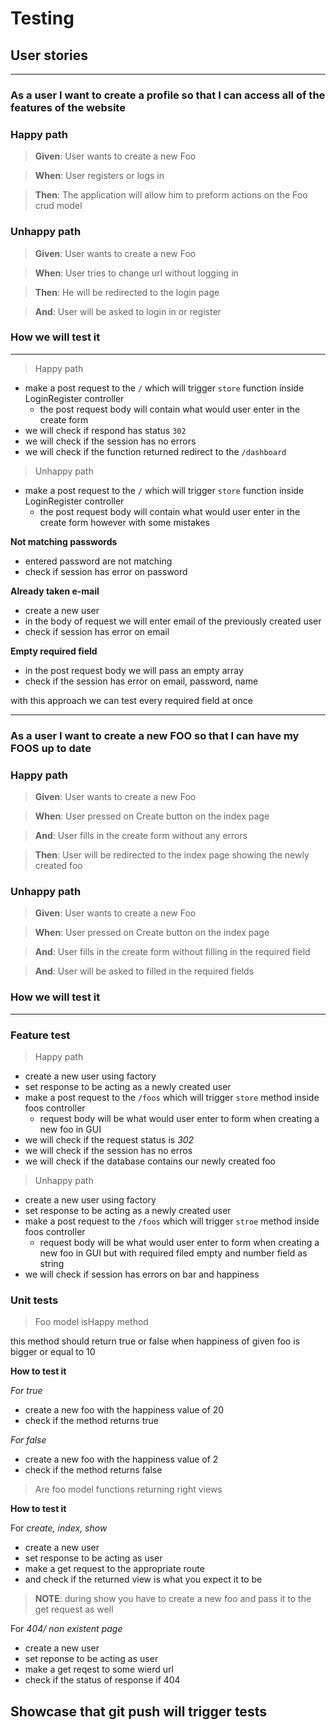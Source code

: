 # Testing

## User stories

---

### As a user I want to create a profile so that I can access all of the features of the website
### Happy path

> **Given**: User wants to create a new Foo

> **When**: User registers or logs in

> **Then**: The application will allow him to preform actions on the Foo crud model

### Unhappy path

> **Given**: User wants to create a new Foo

> **When**: User tries to change url without logging in

> **Then**: He will be redirected to the login page

> **And**: User will be asked to login in or register

### How we will test it

---

> Happy path
- make a post request to the ``/`` which will trigger ``store`` function inside LoginRegister controller
  - the post request body will contain what would user enter in the create form
- we will check if respond has status ``302``
- we will check if the session has no errors
- we will check if the function returned redirect to the ``/dashboard``

> Unhappy path
- make a post request to the ``/`` which will trigger ``store`` function inside LoginRegister controller
    - the post request body will contain what would user enter in the create form however with some mistakes

**Not matching passwords**
    
- entered password are not matching
- check if session has error on password

**Already taken e-mail**

- create a new user
- in the body of request we will enter email of the previously created user
- check if session has error on email

**Empty required field**
- in the post request body we will pass an empty array 
- check if the session has error on email, password, name

with this approach we can test every required field at once

___

### As a user I want to create a new FOO so that I can have my FOOS up to date
### Happy path

> **Given**: User wants to create a new Foo

> **When**: User pressed on Create button on the index page 

> **And**: User fills in the create form without any errors 

> **Then**: User will be redirected to the index page showing the newly created foo

### Unhappy path

> **Given**: User wants to create a new Foo

> **When**: User pressed on Create button on the index page

> **And**: User fills in the create form without filling in the required field

> **And**: User will be asked to filled in the required fields

### How we will test it

---
### Feature test
> Happy path

- create a new user using factory
- set response to be acting as a newly created user 
- make a post request to the ``/foos`` which will trigger ``store`` method inside foos controller
  - request body will be what would user enter to form when creating a new foo in GUI
- we will check if the request status is _302_
- we will check if the session has no erros
- we will check if the database contains our newly created foo

> Unhappy path

- create a new user using factory
- set response to be acting as a newly created user
- make a post request to the ``/foos`` which will trigger ``stroe`` method inside foos controller
    - request body will be what would user enter to form when creating a new foo in GUI but with required filed empty and number field as string
- we will check if session has errors on bar and happiness

### Unit tests

> Foo model isHappy method 

this method should return true or false when happiness of given foo is bigger or equal to 10

**How to test it**

_For true_

- create a new foo with the happiness value of 20
- check if the method returns true

_For false_

- create a new foo with the happiness value of 2
- check if the method returns false

> Are foo model functions returning right views

**How to test it**

For _create, index, show_

- create a new user
- set response to be acting as user 
- make a get request to the appropriate route
- and check if the returned view is what you expect it to be 

>**NOTE**: during show you have to create a new foo and pass it to the get request as well

For _404/ non existent page_

- create a new user 
- set reponse to be acting as user
- make a get reqest to some wierd url
- check if the status of response if 404

## Showcase that git push will trigger tests

